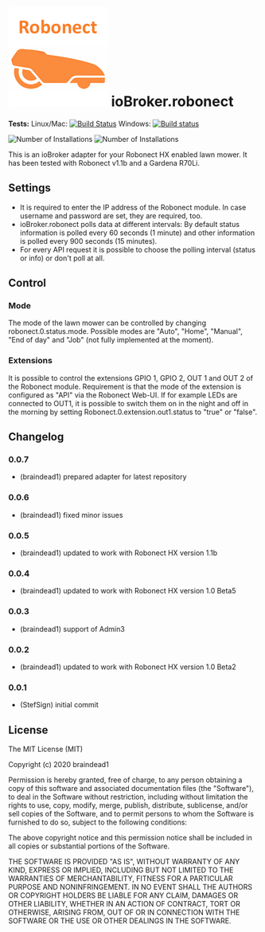![Logo](admin/robonect.png)
ioBroker.robonect
=============

**Tests:** Linux/Mac: [![Build Status](https://travis-ci.org/braindead1/ioBroker.robonect.svg?branch=master)](https://travis-ci.org/braindead1/ioBroker.robonect)
Windows: [![Build status](https://ci.appveyor.com/api/projects/status/yl79oamamifjvqrq?svg=true)](https://ci.appveyor.com/project/braindead1/iobroker-robonect)

![Number of Installations](http://iobroker.live/badges/robonect-installed.svg) ![Number of Installations](http://iobroker.live/badges/robonect-stable.svg) 

This is an ioBroker adapter for your Robonect HX enabled lawn mower. It has been tested with Robonect v1.1b and a Gardena R70Li.

## Settings
* It is required to enter the IP address of the Robonect module. In case username and password are set, they are required, too.
* ioBroker.robonect polls data at different intervals: By default status information is polled every 60 seconds (1 minute) and other information is polled every 900 seconds (15 minutes).
* For every API request it is possible to choose the polling interval (status or info) or don't poll at all.

## Control
### Mode
The mode of the lawn mower can be controlled by changing robonect.0.status.mode. Possible modes are "Auto", "Home", "Manual", "End of day" and "Job" (not fully implemented at the moment).

### Extensions
It is possible to control the extensions GPIO 1, GPIO 2, OUT 1 and OUT 2 of the Robonect module. Requirement is that the mode of the extension is configured as "API" via the Robonect Web-UI. If for example LEDs are connected to OUT1, it is possible to switch them on in the night and off in the morning by setting Robonect.0.extension.out1.status to "true" or "false".

## Changelog
### 0.0.7
* (braindead1) prepared adapter for latest repository

### 0.0.6
* (braindead1) fixed minor issues

### 0.0.5
* (braindead1) updated to work with Robonect HX version 1.1b

### 0.0.4
* (braindead1) updated to work with Robonect HX version 1.0 Beta5

### 0.0.3
* (braindead1) support of Admin3

### 0.0.2
* (braindead1) updated to work with Robonect HX version 1.0 Beta2

### 0.0.1
* (StefSign) initial commit

## License
The MIT License (MIT)

Copyright (c) 2020 braindead1

Permission is hereby granted, free of charge, to any person obtaining a copy
of this software and associated documentation files (the "Software"), to deal
in the Software without restriction, including without limitation the rights
to use, copy, modify, merge, publish, distribute, sublicense, and/or sell
copies of the Software, and to permit persons to whom the Software is
furnished to do so, subject to the following conditions:

The above copyright notice and this permission notice shall be included in
all copies or substantial portions of the Software.

THE SOFTWARE IS PROVIDED "AS IS", WITHOUT WARRANTY OF ANY KIND, EXPRESS OR
IMPLIED, INCLUDING BUT NOT LIMITED TO THE WARRANTIES OF MERCHANTABILITY,
FITNESS FOR A PARTICULAR PURPOSE AND NONINFRINGEMENT. IN NO EVENT SHALL THE
AUTHORS OR COPYRIGHT HOLDERS BE LIABLE FOR ANY CLAIM, DAMAGES OR OTHER
LIABILITY, WHETHER IN AN ACTION OF CONTRACT, TORT OR OTHERWISE, ARISING FROM,
OUT OF OR IN CONNECTION WITH THE SOFTWARE OR THE USE OR OTHER DEALINGS IN
THE SOFTWARE.
